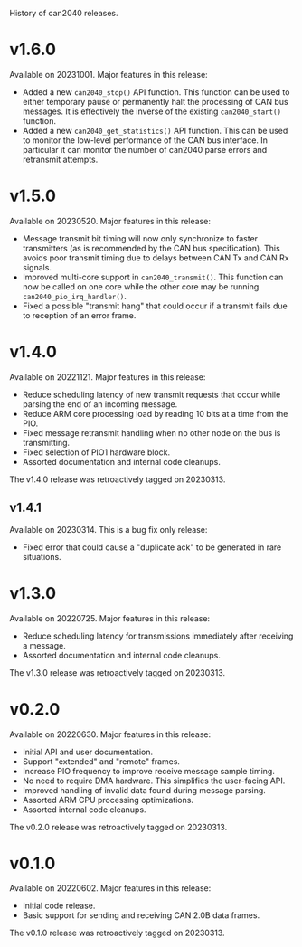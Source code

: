 History of can2040 releases.

# v1.6.0

Available on 20231001. Major features in this release:
* Added a new `can2040_stop()` API function. This function can be used
  to either temporary pause or permanently halt the processing of CAN
  bus messages. It is effectively the inverse of the existing
  `can2040_start()` function.
* Added a new `can2040_get_statistics()` API function. This can be
  used to monitor the low-level performance of the CAN bus interface.
  In particular it can monitor the number of can2040 parse errors and
  retransmit attempts.

# v1.5.0

Available on 20230520. Major features in this release:
* Message transmit bit timing will now only synchronize to faster
  transmitters (as is recommended by the CAN bus specification). This
  avoids poor transmit timing due to delays between CAN Tx and CAN Rx
  signals.
* Improved multi-core support in `can2040_transmit()`. This function
  can now be called on one core while the other core may be running
  `can2040_pio_irq_handler()`.
* Fixed a possible "transmit hang" that could occur if a transmit
  fails due to reception of an error frame.

# v1.4.0

Available on 20221121. Major features in this release:
* Reduce scheduling latency of new transmit requests that occur while
  parsing the end of an incoming message.
* Reduce ARM core processing load by reading 10 bits at a time from
  the PIO.
* Fixed message retransmit handling when no other node on the bus is
  transmitting.
* Fixed selection of PIO1 hardware block.
* Assorted documentation and internal code cleanups.

The v1.4.0 release was retroactively tagged on 20230313.

## v1.4.1

Available on 20230314.  This is a bug fix only release:
* Fixed error that could cause a "duplicate ack" to be generated in
  rare situations.

# v1.3.0

Available on 20220725. Major features in this release:
* Reduce scheduling latency for transmissions immediately after
  receiving a message.
* Assorted documentation and internal code cleanups.

The v1.3.0 release was retroactively tagged on 20230313.

# v0.2.0

Available on 20220630. Major features in this release:
* Initial API and user documentation.
* Support "extended" and "remote" frames.
* Increase PIO frequency to improve receive message sample timing.
* No need to require DMA hardware.  This simplifies the user-facing API.
* Improved handling of invalid data found during message parsing.
* Assorted ARM CPU processing optimizations.
* Assorted internal code cleanups.

The v0.2.0 release was retroactively tagged on 20230313.

# v0.1.0

Available on 20220602. Major features in this release:
* Initial code release.
* Basic support for sending and receiving CAN 2.0B data frames.

The v0.1.0 release was retroactively tagged on 20230313.
